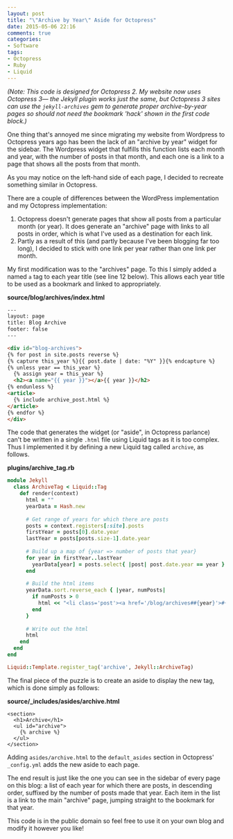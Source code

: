```yaml
---
layout: post
title: "\"Archive by Year\" Aside for Octopress"
date: 2015-05-06 22:16
comments: true
categories: 
- Software
tags:
- Octopress
- Ruby
- Liquid
---
```


*(Note: This code is designed for Octopress 2. My website now uses Octopress 3&mdash; the Jekyll plugin works just the same, but Octopress 3 sites can use the `jekyll-archives` gem to generate proper archive-by-year pages so should not need the bookmark 'hack' shown in the first code block.)*

One thing that's annoyed me since migrating my website from Wordpress to Octopress years ago has been the lack of an "archive by year" widget for the sidebar. The Wordpress widget that fulfills this function lists each month and year, with the number of posts in that month, and each one is a link to a page that shows all the posts from that month.

As you may notice on the left-hand side of each page, I decided to recreate something similar in Octopress.

There are a couple of differences between the WordPress implementation and my Octopress implementation:

1. Octopress doesn't generate pages that show all posts from a particular month (or year). It does generate an "archive" page with links to all posts in order, which is what I've used as a destination for each link.
2. Partly as a result of this (and partly because I've been blogging far too long), I decided to stick with one link per year rather than one link per month.

My first modification was to the "archives" page. To this I simply added a named `a` tag to each year title (see line 12 below). This allows each year title to be used as a bookmark and linked to appropriately.

**source/blog/archives/index.html**

```html
---
layout: page
title: Blog Archive
footer: false
---

<div id="blog-archives">
{% for post in site.posts reverse %}
{% capture this_year %}{{ post.date | date: "%Y" }}{% endcapture %}
{% unless year == this_year %}
  {% assign year = this_year %}
  <h2><a name="{{ year }}"></a>{{ year }}</h2>
{% endunless %}
<article>
  {% include archive_post.html %}
</article>
{% endfor %}
</div>
```

The code that generates the widget (or "aside", in Octopress parlance) can't be written in a single `.html` file using Liquid tags as it is too complex. Thus I implemented it by defining a new Liquid tag called `archive`, as follows.

**plugins/archive_tag.rb**

```ruby
module Jekyll
  class ArchiveTag < Liquid::Tag
    def render(context)
      html = ""
      yearData = Hash.new
      
      # Get range of years for which there are posts
      posts = context.registers[:site].posts
      firstYear = posts[0].date.year
      lastYear = posts[posts.size-1].date.year
      
      # Build up a map of {year => number of posts that year}
      for year in firstYear..lastYear
        yearData[year] = posts.select{ |post| post.date.year == year }.size
      end
      
      # Build the html items
      yearData.sort.reverse_each { |year, numPosts|
        if numPosts > 0
          html << "<li class='post'><a href='/blog/archives##{year}'>#{year} (#{numPosts})</a></li>"
        end
      }
      
      # Write out the html
      html
    end
  end
end

Liquid::Template.register_tag('archive', Jekyll::ArchiveTag)
```

The final piece of the puzzle is to create an aside to display the new tag, which is done simply as follows:

**source/_includes/asides/archive.html**

```
<section>
  <h1>Archive</h1>
  <ul id="archive">
    {% archive %}
  </ul>
</section>
```

Adding `asides/archive.html` to the `default_asides` section in Octopress' `_config.yml` adds the new aside to each page.

The end result is just like the one you can see in the sidebar of every page on this blog: a list of each year for which there are posts, in descending order, suffixed by the number of posts made that year. Each item in the list is a link to the main "archive" page, jumping straight to the bookmark for that year.

This code is in the public domain so feel free to use it on your own blog and modify it however you like!
